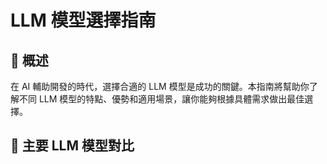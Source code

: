 # LLM 模型選擇指南

## 📖 概述

在 AI 輔助開發的時代，選擇合適的 LLM 模型是成功的關鍵。本指南將幫助你了解不同 LLM 模型的特點、優勢和適用場景，讓你能夠根據具體需求做出最佳選擇。

## 🎯 主要 LLM 模型對比
